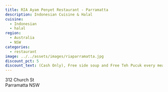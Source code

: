 ```yaml
---
title: RIA Ayam Penyet Restaurant - Parramatta
description: Indonesian Cuisine & Halal
cuisine:
  - Indonesian
  - halal
region:
  - Australia
  - NSW
categories:
  - restaurant
image: ../../assets/images/riaparramatta.jpg
discount_pct: 5
discount_text: (Cash Only), Free side soup and Free Teh Pucuk every meal purchased minimum order $15
---
```


312 Church St  
Parramatta NSW
